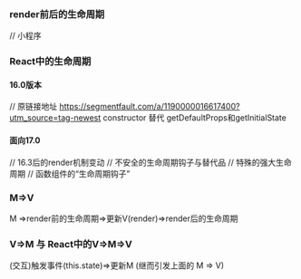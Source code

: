 ###  render前后的生命周期
// 小程序

###  React中的生命周期
#### 16.0版本
// 原链接地址 
https://segmentfault.com/a/1190000016617400?utm_source=tag-newest
constructor 替代 getDefaultProps和getInitialState

#### 面向17.0
// 16.3后的render机制变动
// 不安全的生命周期钩子与替代品
// 特殊的强大生命周期 
// 函数组件的“生命周期钩子”
### M=>V
M =>render前的生命周期=>更新V(render)=>render后的生命周期

### V=>M  与 React中的V=>M=>V
(交互)触发事件(this.state)=>更新M (继而引发上面的 M => V)

```js

```




